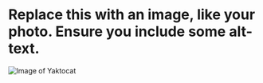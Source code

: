 # Replace this with an image, like your photo. Ensure you include some alt-text.

![Image of Yaktocat](https://octodex.github.com/images/yaktocat.png)
